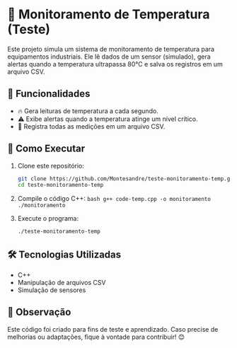 # 🚀 Monitoramento de Temperatura (Teste)

Este projeto simula um sistema de monitoramento de temperatura para equipamentos industriais. Ele lê dados de um sensor (simulado), gera alertas quando a temperatura ultrapassa 80°C e salva os registros em um arquivo CSV.

## 📌 Funcionalidades
- 🔥 Gera leituras de temperatura a cada segundo.
- ⚠️ Exibe alertas quando a temperatura atinge um nível crítico.
- 📝 Registra todas as medições em um arquivo CSV.

## 🔧 Como Executar
1. Clone este repositório:
   ```bash
   git clone https://github.com/Montesandre/teste-monitoramento-temp.git
   cd teste-monitoramento-temp
   ```
2. Compile o código C++:   ```bash
g++ code-temp.cpp -o monitoramento
./monitoramento   ```

3. Execute o programa:
   ```bash
   ./teste-monitoramento-temp
   ```

## 🛠️ Tecnologias Utilizadas
- C++
- Manipulação de arquivos CSV
- Simulação de sensores

## 📌 Observação
Este código foi criado para fins de teste e aprendizado. Caso precise de melhorias ou adaptações, fique à vontade para contribuir! 😊

